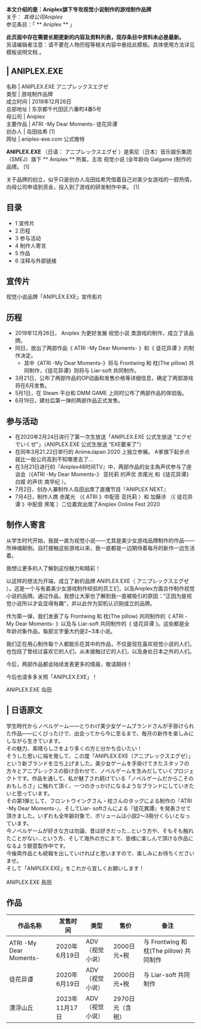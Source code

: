 **本文介绍的是：Aniplex旗下专攻视觉小说制作的游戏制作品牌**  
关于： _其母公司Aniplex_  
参见条目：「 ** Aniplex  ** 」

**此页面中存在需要长期更新的内容及资料列表，现存条目中资料未必是最新。**  
另请编辑者注意：请不要在人物历程等相关内容中悬挂此模板。具体使用方法详见  模板说明文档  。

|  ANIPLEX.EXE  
---  
名称  |  ANIPLEX.EXE  アニプレックスエグゼ   
类型  |  游戏制作品牌   
成立时间  |  2019年12月26日   
总部地址  |  东京都千代田区六番町4番5号   
母公司  |  Aniplex   
主要作品  |  ATRI -My Dear Moments-  徒花异谭   
创办人  |  岛田纮希  [1]   
网址  |  aniplex-exe.com  公式推特   
  
**ANIPLEX.EXE** （日语：  アニプレックスエグゼ  ）是索尼（日本）音乐娱乐集团（SMEJ）旗下 ** Aniplex  ** 所属，主攻
视觉小说  (全年龄向  Galgame  )制作的品牌。  [1]

关于品牌的创立，似乎只是创办人岛田纮希凭借着自己对美少女游戏的一腔热情，向母公司申请到资金，投入到了游戏的研发制作中来。  [1]

##  目录

  * 1  宣传片 
  * 2  历程 
  * 3  参与活动 
  * 4  制作人寄言 
  * 5  作品 
  * 6  注释与外部链接 

##  宣传片

视觉小说品牌「ANIPLEX.EXE」宣传影片

##  历程

  * 2019年12月26日，  Aniplex  为更好发展  视觉小说  类游戏的制作，成立了该品牌。 
  * 同日，放出了两部作品《  ATRI -My Dear Moments-  》和《  徒花异谭  》的制作决定。 
    * 其中《ATRI -My Dear Moments-》将与  Frontwing  和  枕(The pillow)  共同制作，《徒花异谭》则将与  Liar-soft  共同制作。 
  * 3月21日，公布了两部作品的OP动画和发售价格等详细信息，确定了两部游戏将在6月发售。 
  * 5月1日，在  Steam  平台和  DMM GAME  上同时公布了两部作品的体验版。 
  * 6月19日，建社后第一弹的两部作品正式发售。 

##  参与活动

  * 在2020年2月24日进行了第一次生放送「ANIPLEX.EXE 公式生放送 “エグゼでいくぜ”」（ANIPLEX.EXE 公式生放送 “EXE要来了”） 
  * 在同年3月21.22日举行的  AnimeJapan 2020  上独立参展。  A爹旗下起步点就比一般公司高到不知哪里去了… 
  * 在3月21日进行的『Aniplex48时间TV』中，两部作品的女主角声优参与了座谈会（《ATRI -My Dear Moments-》  亚托莉  的声优  赤尾光  和《徒花异谭》  白姬  的声优  南早纪  ）。 
  * 7月2日，创办人兼制作人岛田出席了直播节目『ANIPLEX NEXT』 
  * 7月4日，制作人携  赤尾光  （《  ATRI  》中配音  亚托莉  ）和  加藤涉  （《  徒花异谭  》中配音  黑笔  ）二位嘉宾出席了Aniplex Online Fest 2020 

##  制作人寄言

从学生时代开始，我就一直为视觉小说——尤其是美少女游戏品牌制作的作品——所神魂颠倒。自打接触这些游戏以来，我一直都是一边期待着每月的新作一边生活着。

我想让更多的人了解到这份魅力和精彩！

以这样的想法为开端，成立了新的品牌 ANIPLEX.EXE（  アニプレックスエグゼ
）。这是一个与有着美少女游戏制作经验的员工们，以及Aniplex方面合作制作视觉小说的品牌。通过作品，我想让大家也了解到我一直被吸引的原因：“正因为是视觉小说所以才会显得有趣”，并以此作为契机认识刚成立的品牌。

作为第一弹，我们发表了与  Frontwing  和  枕(The pillow)  共同制作的《  ATRI -My Dear Moments-
》以及与  Liar-soft  共同制作的《  徒花异谭  》。这些都是全年龄对象作品，每部文字量大约是2~3本小说。

我们正在用心制作每个人都能乐在其中的作品，不仅是现在喜欢视觉小说的人们，也包括了曾经过喜欢它的人们，从未接触过它的人们，以及身处日本之外的人们。

今后，两部作品都会陆续发表更多的情报，敬请期待！

今后也请多多关照「ANIPLEX.EXE」！

ANIPLEX.EXE 岛田

|  日语原文  
---  
学生時代からノベルゲーム――とりわけ美少女ゲームブランドさんが手掛けられた作品――にくびったけで、出会ってから今に至るまで、毎月の新作を楽しみにしながら生きています。
</br> その魅力、素晴らしさをより多くの方と分かち合いたい！  </br>
そうした思いに端を発して、この度「ANIPLEX.EXE（アニプレックスエグゼ）」という新ブランドを立ち上げました。美少女ゲームを手掛けてきたスタッフの方々とアニプレックスの掛け合わせで、ノベルゲームを生みだしていくプロジェクトです。作品を通して、私が魅了され続けている「ノベルゲームだからこそのおもしろさ」に触れて頂く、一つのきっかけになるようなブランドにしていきたいと思っています。
</br> その第1弾として、フロントウイングさん・枕さんのタッグによる制作の『ATRI -My Dear Moments-』、そしてLiar-
softさんによる『徒花異譚』を発表させて頂きました。いずれも全年齢対象で、ボリュームは小説2～3冊分くらいとなっています。  </br>
今ノベルゲームが好きな方は勿論、昔は好きだった…という方や、そもそも触れたことがない…という方、そして海外の方にまで、皆様に楽しんで頂ける作品になるよう鋭意製作中です。
</br> 今後両作品とも続報を出していければと思いますので、楽しみにお待ちくださいませ。  </br>
そして「ANIPLEX.EXE」をこれから宜しくお願いします！  </br> </br> ANIPLEX.EXE 島田  </br>  
  
##  作品

|  作品名称  |  发售时间  |  类型  |  售价  |  备注   
---|---|---|---|---  
ATRI -My Dear Moments-  |  2020年6月19日  |  ADV  （视觉小说）  |  2000日元+税  |  与 Frontwing 和  枕(The pillow)  共同制作   
徒花异谭  |  2020年6月19日  |  ADV  （视觉小说）  |  2000日元+税  |  与 Liar-soft 共同制作   
漂浮山丘  |  2023年11月17日  |  ADV  （视觉小说）  |  2970日元（含税）  |   
  